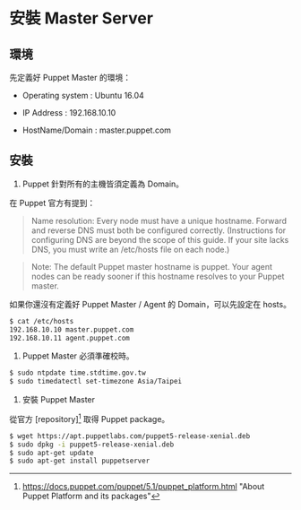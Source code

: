 # 安裝 Master Server

## 環境

先定義好 Puppet Master 的環境：

  - Operating system : Ubuntu 16.04

  - IP Address : 192.168.10.10

  - HostName/Domain : master.puppet.com

## 安裝    
    
1. Puppet 針對所有的主機皆須定義為 Domain。

  在 Puppet 官方有提到：
    
  > Name resolution: Every node must have a unique hostname. Forward and reverse DNS must both be configured correctly. (Instructions for configuring DNS are beyond the scope of this guide. If your site lacks DNS, you must write an /etc/hosts file on each node.)
    
  > Note: The default Puppet master hostname is puppet. Your agent nodes can be ready sooner if this hostname resolves to your Puppet master.
    
  如果你還沒有定義好 Puppet Master / Agent 的 Domain，可以先設定在 hosts。
    
  ```bash
  $ cat /etc/hosts
  192.168.10.10 master.puppet.com
  192.168.10.11 agent.puppet.com
  ```

1. Puppet Master 必須準確校時。

  ```bash
  $ sudo ntpdate time.stdtime.gov.tw
  $ sudo timedatectl set-timezone Asia/Taipei
  ```

1. 安裝 Puppet Master

從官方 [repository][^1] 取得 Puppet package。

```bash
$ wget https://apt.puppetlabs.com/puppet5-release-xenial.deb
$ sudo dpkg -i puppet5-release-xenial.deb
$ sudo apt-get update
$ sudo apt-get install puppetserver
```


[^1]: https://docs.puppet.com/puppet/5.1/puppet_platform.html "About Puppet Platform and its packages"














